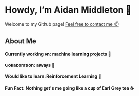 # Howdy, I’m Aidan Middleton 👋
Welcome to my Github page!
[Feel free to contact me 📫](Aidan.Middleton@UTDallas.edu)

## About Me
#### Currently working on: machine learning projects 🤖
#### Collaboration: always 🤝
#### Would like to learn: Reinforcement Learning 🤔
#### Fun Fact: Nothing get's me going like a cup of Earl Grey tea ☕

<!---
aidan-middleton/aidan-middleton is a ✨ special ✨ repository because its `README.md` (this file) appears on your GitHub profile.
You can click the Preview link to take a look at your changes.
Badges aquired from:
--->

